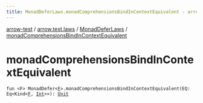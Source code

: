 ```yaml
---
title: MonadDeferLaws.monadComprehensionsBindInContextEquivalent - arrow-test
---
```


[arrow-test](../../index.html) / [arrow.test.laws](../index.html) / [MonadDeferLaws](index.html) / [monadComprehensionsBindInContextEquivalent](./monad-comprehensions-bind-in-context-equivalent.html)

# monadComprehensionsBindInContextEquivalent

`fun <F> MonadDefer<`[`F`](monad-comprehensions-bind-in-context-equivalent.html#F)`>.monadComprehensionsBindInContextEquivalent(EQ: Eq<Kind<`[`F`](monad-comprehensions-bind-in-context-equivalent.html#F)`, `[`Int`](https://kotlinlang.org/api/latest/jvm/stdlib/kotlin/-int/index.html)`>>): `[`Unit`](https://kotlinlang.org/api/latest/jvm/stdlib/kotlin/-unit/index.html)